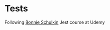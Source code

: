 # Tests
Following [Bonnie Schulkin](https://www.udemy.com/react-testing-with-jest-and-enzyme/) Jest course at Udemy
